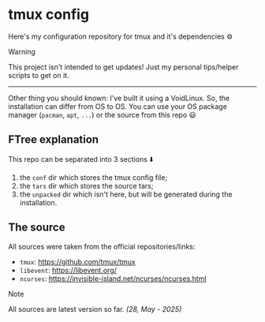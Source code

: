 tmux config
===========

Here's my configuration repository for tmux and it's dependencies ⚙️

> [!WARNING]
>
> This project isn't intended to get updates! Just my personal
> tips/helper scripts to get on it.
>
> ---
>
> Other thing you should known: I've built it using a VoidLinux.
> So, the installation can differ from OS to OS. You can use your OS
> package manager (`pacman`, `apt`, `...`) or the source from this
> repo 😃

## FTree explanation

This repo can be separated into 3 sections ⬇️
1. the `conf` dir which stores the tmux config file;
2. the `tars` dir which stores the source tars;
3. the `unpacked` dir which isn't here, but will be generated during
   the installation.

## The source

All sources were taken from the official repositories/links:
- `tmux`: https://github.com/tmux/tmux
- `libevent`: https://libevent.org/
- `ncurses`: https://invisible-island.net/ncurses/ncurses.html

> [!NOTE]
>
> All sources are latest version so far. _(28, May - 2025)_
